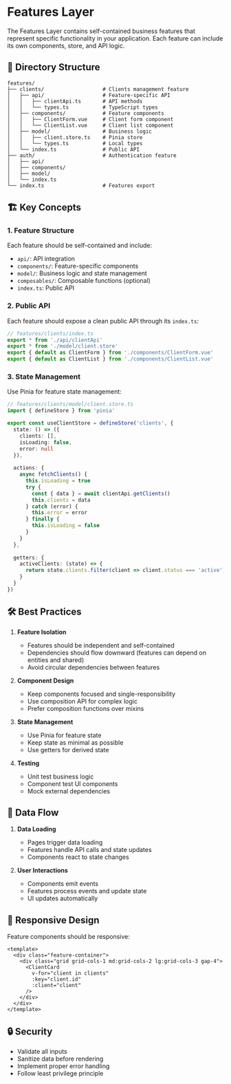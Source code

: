 # Features Layer

The Features Layer contains self-contained business features that represent specific functionality in your application. Each feature can include its own components, store, and API logic.

## 📁 Directory Structure

```
features/
├── clients/                   # Clients management feature
│   ├── api/                   # Feature-specific API
│   │   ├── clientApi.ts       # API methods
│   │   └── types.ts           # TypeScript types
│   ├── components/            # Feature components
│   │   ├── ClientForm.vue     # Client form component
│   │   └── ClientList.vue     # Client list component
│   ├── model/                 # Business logic
│   │   ├── client.store.ts    # Pinia store
│   │   └── types.ts           # Local types
│   └── index.ts               # Public API
├── auth/                      # Authentication feature
│   ├── api/
│   ├── components/
│   ├── model/
│   └── index.ts
└── index.ts                   # Features export
```

## 🏗 Key Concepts

### 1. Feature Structure

Each feature should be self-contained and include:
- `api/`: API integration
- `components/`: Feature-specific components
- `model/`: Business logic and state management
- `composables/`: Composable functions (optional)
- `index.ts`: Public API

### 2. Public API

Each feature should expose a clean public API through its `index.ts`:

```typescript
// features/clients/index.ts
export * from './api/clientApi'
export * from './model/client.store'
export { default as ClientForm } from './components/ClientForm.vue'
export { default as ClientList } from './components/ClientList.vue'
```

### 3. State Management

Use Pinia for feature state management:

```typescript
// features/clients/model/client.store.ts
import { defineStore } from 'pinia'

export const useClientStore = defineStore('clients', {
  state: () => ({
    clients: [],
    isLoading: false,
    error: null
  }),
  
  actions: {
    async fetchClients() {
      this.isLoading = true
      try {
        const { data } = await clientApi.getClients()
        this.clients = data
      } catch (error) {
        this.error = error
      } finally {
        this.isLoading = false
      }
    }
  },
  
  getters: {
    activeClients: (state) => {
      return state.clients.filter(client => client.status === 'active')
    }
  }
})
```

## 🛠 Best Practices

1. **Feature Isolation**
   - Features should be independent and self-contained
   - Dependencies should flow downward (features can depend on entities and shared)
   - Avoid circular dependencies between features

2. **Component Design**
   - Keep components focused and single-responsibility
   - Use composition API for complex logic
   - Prefer composition functions over mixins

3. **State Management**
   - Use Pinia for feature state
   - Keep state as minimal as possible
   - Use getters for derived state

4. **Testing**
   - Unit test business logic
   - Component test UI components
   - Mock external dependencies

## 🔄 Data Flow

1. **Data Loading**
   - Pages trigger data loading
   - Features handle API calls and state updates
   - Components react to state changes

2. **User Interactions**
   - Components emit events
   - Features process events and update state
   - UI updates automatically

## 📱 Responsive Design

Feature components should be responsive:

```vue
<template>
  <div class="feature-container">
    <div class="grid grid-cols-1 md:grid-cols-2 lg:grid-cols-3 gap-4">
      <ClientCard 
        v-for="client in clients" 
        :key="client.id"
        :client="client"
      />
    </div>
  </div>
</template>
```

## 🔒 Security

- Validate all inputs
- Sanitize data before rendering
- Implement proper error handling
- Follow least privilege principle
